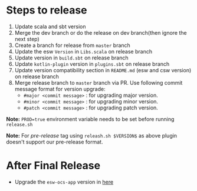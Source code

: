 # Steps to release

1. Update scala and sbt version
2. Merge the dev branch or do the release on dev branch(then ignore the next step) 
3. Create a branch for release from `master` branch
4. Update the esw `Version` in `Libs.scala` on release branch
5. Update version in `build.sbt` on release branch
6. Update `kotlin-plugin` version in `plugins.sbt` on release branch
7. Update version compatibility section in `README.md` (esw and csw version) on release branch
8. Merge release branch to `master` branch via PR. Use following commit message format for version upgrade:
    - `#major <commit message>`  : for upgrading major version.
    - `#minor <commit message>`  : for upgrading minor version. 
    - `#patch <commit message>`  : for upgrading patch version. 

**Note:** `PROD=true` environment variable needs to be set before running `release.sh`

**Note:** For *pre-release* tag using `releash.sh $VERSION$` as above plugin doesn't support our pre-release format.


# After Final Release
- Upgrade the `esw-ocs-app` version in [here](https://github.com/tmtsoftware/osw-apps/blob/master/apps.json)

    
